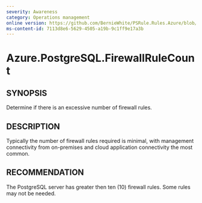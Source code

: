 ```yaml
---
severity: Awareness
category: Operations management
online version: https://github.com/BernieWhite/PSRule.Rules.Azure/blob/master/docs/rules/en-US/Azure.PostgreSQL.FirewallRuleCount.md
ms-content-id: 7113d8e6-5629-4505-a19b-9c1ff9e17a3b
---
```


# Azure.PostgreSQL.FirewallRuleCount

## SYNOPSIS

Determine if there is an excessive number of firewall rules.

## DESCRIPTION

Typically the number of firewall rules required is minimal, with management connectivity from on-premises and cloud application connectivity the most common.

## RECOMMENDATION

The PostgreSQL server has greater then ten (10) firewall rules.
Some rules may not be needed.
